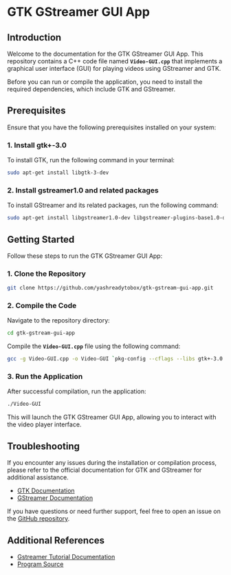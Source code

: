 # **GTK GStreamer GUI App**

## **Introduction**

Welcome to the documentation for the GTK GStreamer GUI App. This repository contains a C++ code file named **`Video-GUI.cpp`** that implements a graphical user interface (GUI) for playing videos using GStreamer and GTK.

Before you can run or compile the application, you need to install the required dependencies, which include GTK and GStreamer.

## **Prerequisites**

Ensure that you have the following prerequisites installed on your system:

### **1. Install gtk+-3.0**

To install GTK, run the following command in your terminal:

```bash
sudo apt-get install libgtk-3-dev

```

### **2. Install gstreamer1.0 and related packages**

To install GStreamer and its related packages, run the following command:

```bash
sudo apt-get install libgstreamer1.0-dev libgstreamer-plugins-base1.0-dev libgstreamer-plugins-bad1.0-dev gstreamer1.0-plugins-base gstreamer1.0-plugins-good gstreamer1.0-plugins-bad gstreamer1.0-plugins-ugly gstreamer1.0-libav gstreamer1.0-tools gstreamer1.0-x gstreamer1.0-alsa gstreamer1.0-gl gstreamer1.0-gtk3 gstreamer1.0-qt5 gstreamer1.0-pulseaudio
```

## **Getting Started**

Follow these steps to run the GTK GStreamer GUI App:

### **1. Clone the Repository**

```bash
git clone https://github.com/yashreadytobox/gtk-gstream-gui-app.git

```

### **2. Compile the Code**

Navigate to the repository directory:

```bash
cd gtk-gstream-gui-app

```

Compile the **`Video-GUI.cpp`** file using the following command:

```bash
gcc -g Video-GUI.cpp -o Video-GUI `pkg-config --cflags --libs gtk+-3.0 gstreamer-1.0 gstreamer-video-1.0 gstreamer-base-1.0`

```

### **3. Run the Application**

After successful compilation, run the application:

```bash
./Video-GUI

```

This will launch the GTK GStreamer GUI App, allowing you to interact with the video player interface.

## **Troubleshooting**

If you encounter any issues during the installation or compilation process, please refer to the official documentation for GTK and GStreamer for additional assistance.

- [GTK Documentation](https://developer.gnome.org/gtk3/stable/)
- [GStreamer Documentation](https://gstreamer.freedesktop.org/documentation/)

If you have questions or need further support, feel free to open an issue on the [GitHub repository](https://github.com/yashreadytobox/gtk-gstream-gui-app).


## **Additional References**

- [Gstreamer Tutorial Documentation](https://gstreamer.freedesktop.org/documentation/tutorials/basic/toolkit-integration.html?gi-language=c)
- [Program Source](https://web.archive.org/web/20190628124320/http://wikistack.com/how-to-make-your-own-media-player-in-linux-using-gtk-and-gstreamer/ )


